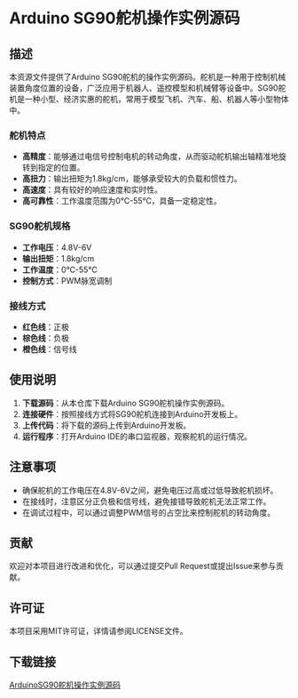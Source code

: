 # Arduino SG90舵机操作实例源码

## 描述

本资源文件提供了Arduino SG90舵机的操作实例源码。舵机是一种用于控制机械装置角度位置的设备，广泛应用于机器人、遥控模型和机械臂等设备中。SG90舵机是一种小型、经济实惠的舵机，常用于模型飞机、汽车、船、机器人等小型物体中。

### 舵机特点

- **高精度**：能够通过电信号控制电机的转动角度，从而驱动舵机输出轴精准地旋转到指定的位置。
- **高扭力**：输出扭矩为1.8kg/cm，能够承受较大的负载和惯性力。
- **高速度**：具有较好的响应速度和实时性。
- **高可靠性**：工作温度范围为0℃-55℃，具备一定稳定性。

### SG90舵机规格

- **工作电压**：4.8V-6V
- **输出扭矩**：1.8kg/cm
- **工作温度**：0℃-55℃
- **控制方式**：PWM脉宽调制

### 接线方式

- **红色线**：正极
- **棕色线**：负极
- **橙色线**：信号线

## 使用说明

1. **下载源码**：从本仓库下载Arduino SG90舵机操作实例源码。
2. **连接硬件**：按照接线方式将SG90舵机连接到Arduino开发板上。
3. **上传代码**：将下载的源码上传到Arduino开发板。
4. **运行程序**：打开Arduino IDE的串口监视器，观察舵机的运行情况。

## 注意事项

- 确保舵机的工作电压在4.8V-6V之间，避免电压过高或过低导致舵机损坏。
- 在接线时，注意区分正负极和信号线，避免接错导致舵机无法正常工作。
- 在调试过程中，可以通过调整PWM信号的占空比来控制舵机的转动角度。

## 贡献

欢迎对本项目进行改进和优化，可以通过提交Pull Request或提出Issue来参与贡献。

## 许可证

本项目采用MIT许可证，详情请参阅LICENSE文件。

## 下载链接

[ArduinoSG90舵机操作实例源码](https://pan.quark.cn/s/b45122a2d357)
